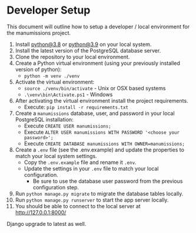 # Developer Setup

This document will outline how to setup a developer / local environment for the manumissions project.

1) Install python@3.8 or python@3.9 on your local system.
1) Install the latest version of the PostgreSQL database server.
1) Clone the repository to your local environment.
1) Create a Python virtual environment (using your previously installed version of python):
    - `python -m venv ./venv`
1) Activate the virtual environment:
    - `source ./venv/bin/activate` - Unix or OSX based systems
    - `.\venv\bin\Activate.ps1` - Windows
1) After activating the virtual environment install the project requirements.
    - Execute: `pip install -r requirements.txt`
1) Create a `manumissions` database, user, and password in your local PostgreSQL installation:
    * Execute `CREATE USER manumissions;`
    * Execute `ALTER USER manumissions WITH PASSWORD '<choose your password>';`
    * Execute `CREATE DATABASE manumissions WITH OWNER=manumissions;`
1) Create a `.env` file (see the .env.example) and update the properties to match your local system settings.
    * Copy the `.env.example` file and rename it `.env`.
    * Update the settings in your `.env` file to match your local configuration.
        - Be sure to use the database user password from the previous configuration step.
1) Run `python manage.py migrate` to migrate the database tables locally.
1) Run `python manage.py runserver` to start the app server locally.
1) You should be able to connect to the local server at http://127.0.0.1:8000/



Django upgrade to latest as well.
